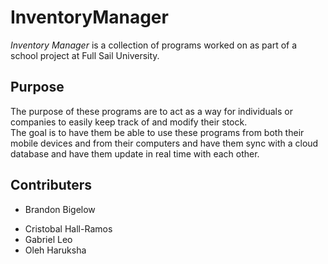 # InventoryManager

*Inventory Manager* is a collection of programs worked on as part of a school project at Full Sail University.

## Purpose

The purpose of these programs are to act as a way for individuals or companies to easily keep track of and modify their stock.  
The goal is to have them be able to use these programs from both their mobile devices and from their computers and have them sync with a cloud database and  have them update in real time with each other.

## Contributers
* Brandon Bigelow
- Cristobal Hall-Ramos
- Gabriel Leo
- Oleh Haruksha
